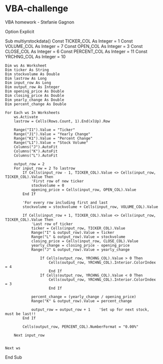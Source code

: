# VBA-challenge
VBA homework - Stefanie Gagnon


Option Explicit

Sub multiyrstockdata()
    Const TICKER_COL As Integer = 1
    Const VOLUME_COL As Integer = 7
    Const OPEN_COL As Integer = 3
    Const CLOSE_COL As Integer = 6
    Const PERCENT_COL As Integer = 11
    Const YRCHNG_COL As Integer = 10
    
    Dim ws As Worksheet
    Dim ticker As String
    Dim stockvolume As Double
    Dim lastrow As Long
    Dim input_row As Long
    Dim output_row As Integer
    Dim opening_price As Double
    Dim closing_price As Double
    Dim yearly_change As Double
    Dim percent_change As Double
    
    For Each ws In Worksheets
        ws.Activate
        lastrow = Cells(Rows.Count, 1).End(xlUp).Row
    
        Range("I1").Value = "Ticker"
        Range("J1").Value = "Yearly Change"
        Range("K1").Value = "Percent Change"
        Range("L1").Value = "Stock Volume"
        Columns("J").AutoFit
        Columns("K").AutoFit
        Columns("L").AutoFit
     
        output_row = 2
        For input_row = 2 To lastrow
            If Cells(input_row - 1, TICKER_COL).Value <> Cells(input_row, TICKER_COL).Value Then
                'First row of new ticker
                stockvolume = 0
                opening_price = Cells(input_row, OPEN_COL).Value
            End If
            
            'For every row including first and last
            stockvolume = stockvolume + Cells(input_row, VOLUME_COL).Value
            
            If Cells(input_row + 1, TICKER_COL).Value <> Cells(input_row, TICKER_COL).Value Then
                'Last row of ticker
                ticker = Cells(input_row, TICKER_COL).Value
                Range("I" & output_row).Value = ticker
                Range("L" & output_row).Value = stockvolume
                closing_price = Cells(input_row, CLOSE_COL).Value
                yearly_change = closing_price - opening_price
                Range("J" & output_row).Value = yearly_change
                
                    If Cells(output_row, YRCHNG_COL).Value > 0 Then
                        Cells(output_row, YRCHNG_COL).Interior.ColorIndex = 4
                        End If
                    If Cells(output_row, YRCHNG_COL).Value < 0 Then
                        Cells(output_row, YRCHNG_COL).Interior.ColorIndex = 3
                        End If
                
                percent_change = (yearly_change / opening_price)
                Range("K" & output_row).Value = percent_change
                
                output_row = output_row + 1    'Set up for next stock, must be last!!
            End If
            
            Cells(output_row, PERCENT_COL).NumberFormat = "0.00%"

        Next input_row
       
        
    Next ws
End Sub


